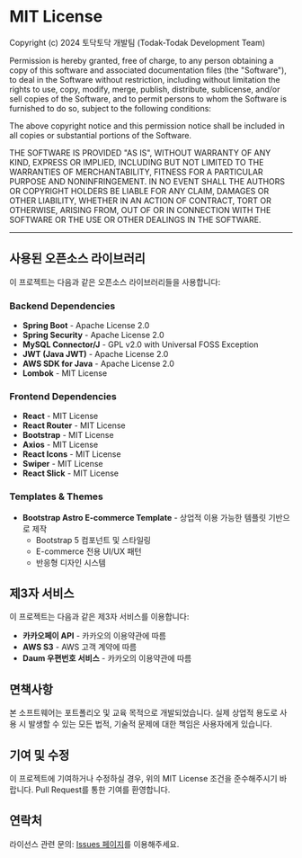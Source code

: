 # MIT License

Copyright (c) 2024 토닥토닥 개발팀 (Todak-Todak Development Team)

Permission is hereby granted, free of charge, to any person obtaining a copy
of this software and associated documentation files (the "Software"), to deal
in the Software without restriction, including without limitation the rights
to use, copy, modify, merge, publish, distribute, sublicense, and/or sell
copies of the Software, and to permit persons to whom the Software is
furnished to do so, subject to the following conditions:

The above copyright notice and this permission notice shall be included in all
copies or substantial portions of the Software.

THE SOFTWARE IS PROVIDED "AS IS", WITHOUT WARRANTY OF ANY KIND, EXPRESS OR
IMPLIED, INCLUDING BUT NOT LIMITED TO THE WARRANTIES OF MERCHANTABILITY,
FITNESS FOR A PARTICULAR PURPOSE AND NONINFRINGEMENT. IN NO EVENT SHALL THE
AUTHORS OR COPYRIGHT HOLDERS BE LIABLE FOR ANY CLAIM, DAMAGES OR OTHER
LIABILITY, WHETHER IN AN ACTION OF CONTRACT, TORT OR OTHERWISE, ARISING FROM,
OUT OF OR IN CONNECTION WITH THE SOFTWARE OR THE USE OR OTHER DEALINGS IN THE
SOFTWARE.

---

## 사용된 오픈소스 라이브러리

이 프로젝트는 다음과 같은 오픈소스 라이브러리들을 사용합니다:

### Backend Dependencies

- **Spring Boot** - Apache License 2.0
- **Spring Security** - Apache License 2.0
- **MySQL Connector/J** - GPL v2.0 with Universal FOSS Exception
- **JWT (Java JWT)** - Apache License 2.0
- **AWS SDK for Java** - Apache License 2.0
- **Lombok** - MIT License

### Frontend Dependencies

- **React** - MIT License
- **React Router** - MIT License
- **Bootstrap** - MIT License
- **Axios** - MIT License
- **React Icons** - MIT License
- **Swiper** - MIT License
- **React Slick** - MIT License

### Templates & Themes

- **Bootstrap Astro E-commerce Template** - 상업적 이용 가능한 템플릿 기반으로 제작
    - Bootstrap 5 컴포넌트 및 스타일링
    - E-commerce 전용 UI/UX 패턴
    - 반응형 디자인 시스템

## 제3자 서비스

이 프로젝트는 다음과 같은 제3자 서비스를 이용합니다:

- **카카오페이 API** - 카카오의 이용약관에 따름
- **AWS S3** - AWS 고객 계약에 따름
- **Daum 우편번호 서비스** - 카카오의 이용약관에 따름

## 면책사항

본 소프트웨어는 포트폴리오 및 교육 목적으로 개발되었습니다. 실제 상업적 용도로 사용 시 발생할 수 있는 모든 법적, 기술적 문제에 대한 책임은 사용자에게 있습니다.

## 기여 및 수정

이 프로젝트에 기여하거나 수정하실 경우, 위의 MIT License 조건을 준수해주시기 바랍니다. Pull Request를 통한 기여를 환영합니다.

## 연락처

라이선스 관련 문의: [Issues 페이지](https://github.com/minki-jeon/todak-todak/issues)를 이용해주세요.